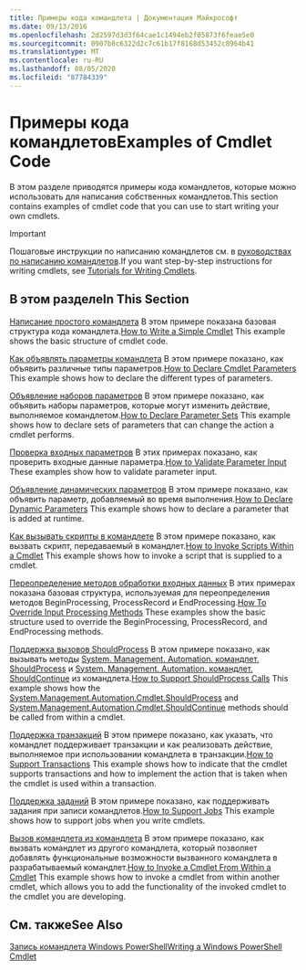 ```yaml
---
title: Примеры кода командлета | Документация Майкрософт
ms.date: 09/13/2016
ms.openlocfilehash: 2d2597d3d3f64cae1c1494eb2f05873f6feae5e0
ms.sourcegitcommit: 0907b8c6322d2c7c61b17f8168d53452c8964b41
ms.translationtype: MT
ms.contentlocale: ru-RU
ms.lasthandoff: 08/05/2020
ms.locfileid: "87784339"
---
```

# <a name="examples-of-cmdlet-code"></a><span data-ttu-id="1588f-102">Примеры кода командлетов</span><span class="sxs-lookup"><span data-stu-id="1588f-102">Examples of Cmdlet Code</span></span>

<span data-ttu-id="1588f-103">В этом разделе приводятся примеры кода командлетов, которые можно использовать для написания собственных командлетов.</span><span class="sxs-lookup"><span data-stu-id="1588f-103">This section contains examples of cmdlet code that you can use to start writing your own cmdlets.</span></span>

> [!IMPORTANT]
> <span data-ttu-id="1588f-104">Пошаговые инструкции по написанию командлетов см. в [руководствах по написанию командлетов](./tutorials-for-writing-cmdlets.md).</span><span class="sxs-lookup"><span data-stu-id="1588f-104">If you want step-by-step instructions for writing cmdlets, see [Tutorials for Writing Cmdlets](./tutorials-for-writing-cmdlets.md).</span></span>

## <a name="in-this-section"></a><span data-ttu-id="1588f-105">В этом разделе</span><span class="sxs-lookup"><span data-stu-id="1588f-105">In This Section</span></span>

<span data-ttu-id="1588f-106">[Написание простого командлета](./how-to-write-a-simple-cmdlet.md) В этом примере показана базовая структура кода командлета.</span><span class="sxs-lookup"><span data-stu-id="1588f-106">[How to Write a Simple Cmdlet](./how-to-write-a-simple-cmdlet.md) This example shows the basic structure of cmdlet code.</span></span>

<span data-ttu-id="1588f-107">[Как объявлять параметры командлета](./how-to-declare-cmdlet-parameters.md) В этом примере показано, как объявить различные типы параметров.</span><span class="sxs-lookup"><span data-stu-id="1588f-107">[How to Declare Cmdlet Parameters](./how-to-declare-cmdlet-parameters.md) This example shows how to declare the different types of parameters.</span></span>

<span data-ttu-id="1588f-108">[Объявление наборов параметров](./how-to-declare-parameter-sets.md) В этом примере показано, как объявить наборы параметров, которые могут изменить действие, выполняемое командлетом.</span><span class="sxs-lookup"><span data-stu-id="1588f-108">[How to Declare Parameter Sets](./how-to-declare-parameter-sets.md) This example shows how to declare sets of parameters that can change the action a cmdlet performs.</span></span>

<span data-ttu-id="1588f-109">[Проверка входных параметров](./how-to-validate-parameter-input.md) В этих примерах показано, как проверить входные данные параметра.</span><span class="sxs-lookup"><span data-stu-id="1588f-109">[How to Validate Parameter Input](./how-to-validate-parameter-input.md) These examples show how to validate parameter input.</span></span>

<span data-ttu-id="1588f-110">[Объявление динамических параметров](./how-to-declare-dynamic-parameters.md) В этом примере показано, как объявить параметр, добавляемый во время выполнения.</span><span class="sxs-lookup"><span data-stu-id="1588f-110">[How to Declare Dynamic Parameters](./how-to-declare-dynamic-parameters.md) This example shows how to declare a parameter that is added at runtime.</span></span>

<span data-ttu-id="1588f-111">[Как вызывать скрипты в командлете](./how-to-invoke-scripts-within-a-cmdlet.md) В этом примере показано, как вызвать скрипт, передаваемый в командлет.</span><span class="sxs-lookup"><span data-stu-id="1588f-111">[How to Invoke Scripts Within a Cmdlet](./how-to-invoke-scripts-within-a-cmdlet.md) This example shows how to invoke a script that is supplied to a cmdlet.</span></span>

<span data-ttu-id="1588f-112">[Переопределение методов обработки входных данных](./how-to-override-input-processing-methods.md) В этих примерах показана базовая структура, используемая для переопределения методов BeginProcessing, ProcessRecord и EndProcessing.</span><span class="sxs-lookup"><span data-stu-id="1588f-112">[How To Override Input Processing Methods](./how-to-override-input-processing-methods.md) These examples show the basic structure used to override the BeginProcessing, ProcessRecord, and EndProcessing methods.</span></span>

<span data-ttu-id="1588f-113">[Поддержка вызовов ShouldProcess](./how-to-request-confirmations.md) В этом примере показано, как вызывать методы [System. Management. Automation. командлет. ShouldProcess](/dotnet/api/System.Management.Automation.Cmdlet.ShouldProcess) и [System. Management. Automation. командлет. ShouldContinue](/dotnet/api/System.Management.Automation.Cmdlet.ShouldContinue) из командлета.</span><span class="sxs-lookup"><span data-stu-id="1588f-113">[How to Support ShouldProcess Calls](./how-to-request-confirmations.md) This example shows how the [System.Management.Automation.Cmdlet.ShouldProcess](/dotnet/api/System.Management.Automation.Cmdlet.ShouldProcess) and [System.Management.Automation.Cmdlet.ShouldContinue](/dotnet/api/System.Management.Automation.Cmdlet.ShouldContinue) methods should be called from within a cmdlet.</span></span>

<span data-ttu-id="1588f-114">[Поддержка транзакций](./how-to-support-transactions.md) В этом примере показано, как указать, что командлет поддерживает транзакции и как реализовать действие, выполняемое при использовании командлета в транзакции.</span><span class="sxs-lookup"><span data-stu-id="1588f-114">[How to Support Transactions](./how-to-support-transactions.md) This example shows how to indicate that the cmdlet supports transactions and how to implement the action that is taken when the cmdlet is used within a transaction.</span></span>

<span data-ttu-id="1588f-115">[Поддержка заданий](./how-to-support-jobs.md) В этом примере показано, как поддерживать задания при записи командлетов.</span><span class="sxs-lookup"><span data-stu-id="1588f-115">[How to Support Jobs](./how-to-support-jobs.md) This example shows how to support jobs when you write cmdlets.</span></span>

<span data-ttu-id="1588f-116">[Вызов командлета из командлета](./how-to-invoke-a-cmdlet-from-within-a-cmdlet.md) В этом примере показано, как вызвать командлет из другого командлета, который позволяет добавлять функциональные возможности вызванного командлета в разрабатываемый командлет.</span><span class="sxs-lookup"><span data-stu-id="1588f-116">[How to Invoke a Cmdlet From Within a Cmdlet](./how-to-invoke-a-cmdlet-from-within-a-cmdlet.md) This example shows how to invoke a cmdlet from within another cmdlet, which allows you to add the functionality of the invoked cmdlet to the cmdlet you are developing.</span></span>

## <a name="see-also"></a><span data-ttu-id="1588f-117">См. также</span><span class="sxs-lookup"><span data-stu-id="1588f-117">See Also</span></span>

[<span data-ttu-id="1588f-118">Запись командлета Windows PowerShell</span><span class="sxs-lookup"><span data-stu-id="1588f-118">Writing a Windows PowerShell Cmdlet</span></span>](./writing-a-windows-powershell-cmdlet.md)

